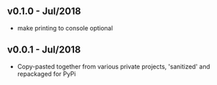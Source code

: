 
## v0.1.0 - Jul/2018

- make printing to console optional

## v0.0.1 - Jul/2018

- Copy-pasted together from various private projects, 'sanitized' and repackaged for PyPi
